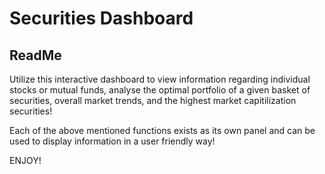 
# Securities Dashboard

## ReadMe

Utilize this interactive dashboard to view information regarding individual stocks or mutual funds, analyse the optimal portfolio of a given basket of securities, 
overall market trends, and the highest market capitilization securities!

Each of the above mentioned functions exists as its own panel and can be used to display information in a user friendly way!

ENJOY!
